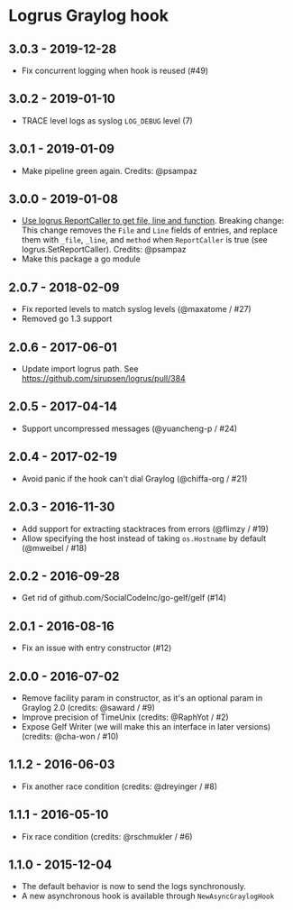 # Logrus Graylog hook

## 3.0.3 - 2019-12-28

* Fix concurrent logging when hook is reused (#49)

## 3.0.2 - 2019-01-10

* TRACE level logs as syslog `LOG_DEBUG` level (7)

## 3.0.1 - 2019-01-09

* Make pipeline green again. Credits: @psampaz

## 3.0.0 - 2019-01-08

* [Use logrus ReportCaller to get file, line and function](https://github.com/gemnasium/logrus-graylog-hook/pull/39). Breaking change: This change removes the `File` and `Line` fields of entries, and replace them with `_file`, `_line`, and `method` when `ReportCaller` is true (see logrus.SetReportCaller). Credits: @psampaz
* Make this package a go module

## 2.0.7 - 2018-02-09

* Fix reported levels to match syslog levels (@maxatome / #27)
* Removed go 1.3 support

## 2.0.6 - 2017-06-01

* Update import logrus path. See https://github.com/sirupsen/logrus/pull/384

## 2.0.5 - 2017-04-14

* Support uncompressed messages (@yuancheng-p / #24)

## 2.0.4 - 2017-02-19

* Avoid panic if the hook can't dial Graylog (@chiffa-org / #21)

## 2.0.3 - 2016-11-30

* Add support for extracting stacktraces from errors (@flimzy / #19)
* Allow specifying the host instead of taking `os.Hostname` by default (@mweibel / #18)

## 2.0.2 - 2016-09-28

* Get rid of github.com/SocialCodeInc/go-gelf/gelf (#14)

## 2.0.1 - 2016-08-16

* Fix an issue with entry constructor (#12)

## 2.0.0 - 2016-07-02

* Remove facility param in constructor, as it's an optional param in Graylog 2.0 (credits: @saward / #9)
* Improve precision of TimeUnix (credits: @RaphYot / #2)
* Expose Gelf Writer (we will make this an interface in later versions) (credits: @cha-won / #10)

## 1.1.2 - 2016-06-03

* Fix another race condition (credits: @dreyinger / #8)

## 1.1.1 - 2016-05-10

* Fix race condition (credits: @rschmukler / #6)

## 1.1.0 - 2015-12-04

* The default behavior is now to send the logs synchronously.
* A new asynchronous hook is available through `NewAsyncGraylogHook`



